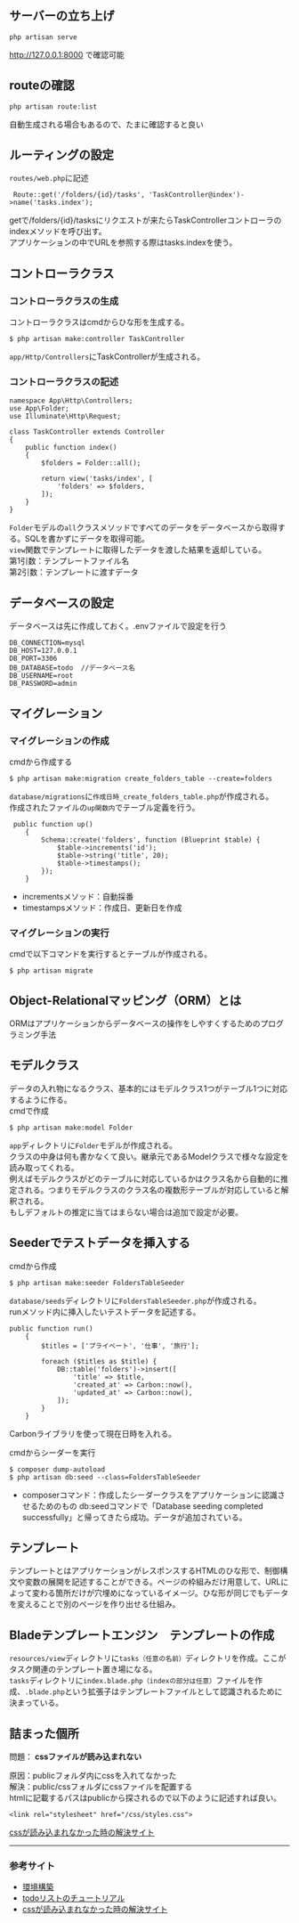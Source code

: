 ## サーバーの立ち上げ
```
php artisan serve
```
http://127.0.0.1:8000
で確認可能

## routeの確認
```
php artisan route:list
```
自動生成される場合もあるので、たまに確認すると良い

## ルーティングの設定
`routes/web.php`に記述<br>

```
 Route::get('/folders/{id}/tasks', 'TaskController@index')->name('tasks.index'); 
```
getで/folders/{id}/tasksにリクエストが来たらTaskControllerコントローラのindexメソッドを呼び出す。<br>
アプリケーションの中でURLを参照する際はtasks.indexを使う。

## コントローラクラス
### コントローラクラスの生成
コントローラクラスはcmdからひな形を生成する。<br>
```php:title
$ php artisan make:controller TaskController
```
`app/Http/Controllers`にTaskControllerが生成される。
### コントローラクラスの記述
```
namespace App\Http\Controllers;
use App\Folder;
use Illuminate\Http\Request;

class TaskController extends Controller
{
    public function index()
    {
        $folders = Folder::all();

        return view('tasks/index', [
            'folders' => $folders,
        ]);
    }
}
```
`Folder`モデルの`all`クラスメソッドですべてのデータをデータベースから取得する。SQLを書かずにデータを取得可能。  
`view`関数でテンプレートに取得したデータを渡した結果を返却している。  
第1引数：テンプレートファイル名  
第2引数：テンプレートに渡すデータ

## データベースの設定
データベースは先に作成しておく。.envファイルで設定を行う<br>
```php:env
DB_CONNECTION=mysql
DB_HOST=127.0.0.1
DB_PORT=3306
DB_DATABASE=todo  //データベース名
DB_USERNAME=root
DB_PASSWORD=admin
```

## マイグレーション
### マイグレーションの作成
cmdから作成する<br>
```
$ php artisan make:migration create_folders_table --create=folders
```
`database/migrations`に`作成日時_create_folders_table.php`が作成される。<br>
作成されたファイルの`up関数内`でテーブル定義を行う。
```
 public function up()
    {
        Schema::create('folders', function (Blueprint $table) {
            $table->increments('id');
            $table->string('title', 20);
            $table->timestamps();
        });
    }
```
- incrementsメソッド：自動採番
- timestampsメソッド：作成日、更新日を作成

### マイグレーションの実行
cmdで以下コマンドを実行するとテーブルが作成される。
```
$ php artisan migrate
```

## Object-Relationalマッピング（ORM）とは
ORMはアプリケーションからデータベースの操作をしやすくするためのプログラミング手法

## モデルクラス
データの入れ物になるクラス、基本的にはモデルクラス1つがテーブル1つに対応するように作る。<br>
cmdで作成
```
$ php artisan make:model Folder
```
`app`ディレクトリに`Folder`モデルが作成される。<br>
クラスの中身は何も書かなくて良い。継承元であるModelクラスで様々な設定を読み取ってくれる。  
例えばモデルクラスがどのテーブルに対応しているかはクラス名から自動的に推定される。つまりモデルクラスのクラス名の複数形テーブルが対応していると解釈される。  
もしデフォルトの推定に当てはまらない場合は追加で設定が必要。

## Seederでテストデータを挿入する
cmdから作成
```
$ php artisan make:seeder FoldersTableSeeder
```
`database/seeds`ディレクトリに`FoldersTableSeeder.php`が作成される。  
runメソッド内に挿入したいテストデータを記述する。
```
public function run()
    {
        $titles = ['プライベート', '仕事', '旅行'];

        foreach ($titles as $title) {
            DB::table('folders')->insert([
                'title' => $title,
                'created_at' => Carbon::now(),
                'updated_at' => Carbon::now(),
            ]);
        }
    }
```
Carbonライブラリを使って現在日時を入れる。  

cmdからシーダーを実行
```
$ composer dump-autoload
$ php artisan db:seed --class=FoldersTableSeeder
```
- composerコマンド：作成したシーダークラスをアプリケーションに認識させるためのもの
db:seedコマンドで「Database seeding completed successfully」と帰ってきたら成功。データが追加されている。

## テンプレート
テンプレートとはアプリケーションがレスポンスするHTMLのひな形で、制御構文や変数の展開を記述することができる。ページの枠組みだけ用意して、URLによって変わる箇所だけが穴埋めになっているイメージ。ひな形が同じでもデータを変えることで別のページを作り出せる仕組み。

## Bladeテンプレートエンジン　テンプレートの作成
`resources/view`ディレクトリに`tasks（任意の名前）`ディレクトリを作成。ここがタスク関連のテンプレート置き場になる。  
`tasks`ディレクトリに`index.blade.php（indexの部分は任意）`ファイルを作成、`.blade.php`という拡張子はテンプレートファイルとして認識されるために決まっている。



## 詰まった個所
問題： **cssファイルが読み込まれない**  
  
原因：publicフォルダ内にcssを入れてなかった  
解決：public/cssフォルダにcssファイルを配置する  
htmlに記載するパスはpublicから探されるので以下のように記述すれば良い。
```
<link rel="stylesheet" href="/css/styles.css">
```
 [cssが読み込まれなかった時の解決サイト](https://poppotennis.com/posts/laravel-app-404)
***


### 参考サイト
- [環境構築](https://laravel-times.com/index.php/2021/06/06/laravel-tutorial/)
- [todoリストのチュートリアル](https://www.hypertextcandy.com/laravel-tutorial-todo-app-list-folders)
- [cssが読み込まれなかった時の解決サイト](https://poppotennis.com/posts/laravel-app-404)


